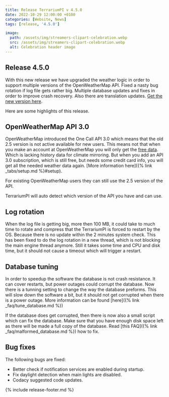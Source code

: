 ```yaml
---
title: Release TerrariumPI v 4.5.0
date: 2022-10-29 12:00:00 +0100
categories: [Website, News]
tags: [release, '4.5.0']

image:
  path: /assets/img/streamers-clipart-celebration.webp
  src: /assets/img/streamers-clipart-celebration.webp
  alt: Celebration header image
---
```


## Release 4.5.0

With this new release we have upgraded the weather logic in order to support multiple versions of the OpenWeatherMap API. Fixed a nasty bug rotation if log file gets rather big. Multiple database updates and fixes in order to improve crash recovery. Also there are translation updates. [Get the new version here](https://github.com/theyosh/TerrariumPI/releases/tag/4.5.0).

Here are some highlights of this release.

## OpenWeatherMap API 3.0

OpenWeatherMap introduced the One Call API 3.0 which means that the old 2.5 version is not active available for new users. This means not that when you make an account at OpenWeatherMap you will only get the [free data](https://openweathermap.org/price). Which is lacking history data for climate mirroring. But when you add an API 3.0 subscription, which is still free, but needs some credit card info, you will get all the needed weather data again. [More information here]({% link _tabs/setup.md %}#setup).

For existing OpenWeatherMap users they can still use the 2.5 version of the API.

TerrariumPI will auto detect which version of the API you have and can use.

## Log rotation

When the log file is getting big, more then 100 MB, it could take to much time to rotate and compress that the TerrariumPI is forced to restart by the OS. Because there is no update within the 2 minutes system check. This has been fixed to do the log rotation in a new thread, which is not blocking the main engine thread anymore. Still it takes some time and CPU and disk time, but it should not cause a timeout which will trigger a restart.

## Database tuning

In order to speedup the software the database is not crash resistance. It can cover restarts, but power outages could corrupt the database. Now there is a tunning setting to change the way the database preforms. This will slow down the software a bit, but it should not get corrupted when there is a power outage. More information can be found [here]({% link _faq/tune_database.md %})

If the database does get corrupted, then there is now also a small script which can fix the database. Make sure that you have enough disk space left as there will be made a full copy of the database. Read [this FAQ]({% link _faq/malformed_database.md %}) how to fix.

## Bug fixes

The following bugs are fixed:

- Better check if notification services are enabled during startup.
- Fix daylight detection when main lights are disabled.
- Codacy suggested code updates.

{% include release-footer.md %}
